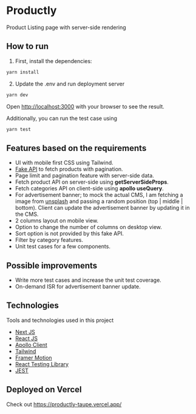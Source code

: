 # Productly

Product Listing page with server-side rendering

## How to run

1. First, install the dependencies:

```bash
yarn install
```

2. Update the .env and run deployment server
```bash
yarn dev
```

Open [http://localhost:3000](http://localhost:3000) with your browser to see the result.

Additionally, you can run the test case using
```bash
yarn test
```

## Features based on the requirements
- UI with mobile first CSS using Tailwind.
- [Fake API](https://dummyjson.com/docs/products) to fetch products with pagination.
- Page limit and pagination feature with server-side data.
- Fetch product API on server-side using **getServerSideProps**.
- Fetch categories API on client-side using **apollo useQuery**.
- For advertisement banner; to mock the actual CMS, I am fetching a image from [unsplash](https://unsplash.com/documentation) and passing a random position (top | middle | bottom). Client can update the advertisement banner by updating it in the CMS.
- 2 columns layout on mobile view.
- Option to change the number of columns on desktop view.
- Sort option is not provided by this fake API.
- Filter by category features.
- Unit test cases for a few components.

## Possible improvements
- Write more test cases and increase the unit test coverage.
- On-demand ISR for advertisement banner update.

## Technologies

Tools and technologies used in this project

- [Next JS](https://nextjs.org)
- [React JS](https://reactjs.org)
- [Apollo Client](https://www.apollographql.com/docs/react)
- [Tailwind](https://tailwindcss.com)
- [Framer Motion](https://www.framer.com/motion)
- [React Testing Library](https://testing-library.com/docs/react-testing-library/intro)
- [JEST](https://jestjs.io)

## Deployed on Vercel

Check out https://productly-taupe.vercel.app/
